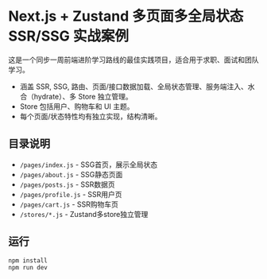 # Next.js + Zustand 多页面多全局状态 SSR/SSG 实战案例

这是一个同步一周前端进阶学习路线的最佳实践项目，适合用于求职、面试和团队学习。
- 涵盖 SSR, SSG, 路由、页面/接口数据加载、全局状态管理、服务端注入、水合（hydrate）、多 Store 独立管理。
- Store 包括用户、购物车和 UI 主题。
- 每个页面/状态特性均有独立实现，结构清晰。

## 目录说明
- `/pages/index.js`      - SSG首页，展示全局状态
- `/pages/about.js`      - SSG静态页面
- `/pages/posts.js`      - SSR数据页
- `/pages/profile.js`    - SSR用户页
- `/pages/cart.js`       - SSR购物车页
- `/stores/*.js`         - Zustand多store独立管理

## 运行

```bash
npm install
npm run dev
